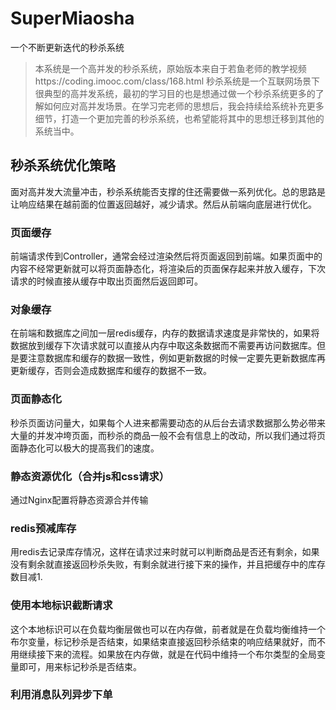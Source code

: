 # SuperMiaosha
一个不断更新迭代的秒杀系统

> 本系统是一个高并发的秒杀系统，原始版本来自于若鱼老师的教学视频https://coding.imooc.com/class/168.html 秒杀系统是一个互联网场景下很典型的高并发系统，最初的学习目的也是想通过做一个秒杀系统更多的了解如何应对高并发场景。在学习完老师的思想后，我会持续给系统补充更多细节，打造一个更加完善的秒杀系统，也希望能将其中的思想迁移到其他的系统当中。

## 秒杀系统优化策略

面对高并发大流量冲击，秒杀系统能否支撑的住还需要做一系列优化。总的思路是让响应结果在越前面的位置返回越好，减少请求。然后从前端向底层进行优化。

### 页面缓存

前端请求传到Controller，通常会经过渲染然后将页面返回到前端。如果页面中的内容不经常更新就可以将页面静态化，将渲染后的页面保存起来并放入缓存，下次请求的时候直接从缓存中取出页面然后返回即可。

### 对象缓存

在前端和数据库之间加一层redis缓存，内存的数据请求速度是非常快的，如果将数据放到缓存下次请求就可以直接从内存中取这条数据而不需要再访问数据库。但是要注意数据库和缓存的数据一致性，例如更新数据的时候一定要先更新数据库再更新缓存，否则会造成数据库和缓存的数据不一致。

### 页面静态化

秒杀页面访问量大，如果每个人进来都需要动态的从后台去请求数据那么势必带来大量的并发冲垮页面，而秒杀的商品一般不会有信息上的改动，所以我们通过将页面静态化可以极大的提高我们的速度。

### 静态资源优化（合并js和css请求）

通过Nginx配置将静态资源合并传输

### redis预减库存

用redis去记录库存情况，这样在请求过来时就可以判断商品是否还有剩余，如果没有剩余就直接返回秒杀失败，有剩余就进行接下来的操作，并且把缓存中的库存数目减1.

### 使用本地标识截断请求

这个本地标识可以在负载均衡层做也可以在内存做，前者就是在负载均衡维持一个布尔变量，标记秒杀是否结束，如果结束直接返回秒杀结束的响应结果就好，而不用继续接下来的流程。如果放在内存做，就是在代码中维持一个布尔类型的全局变量即可，用来标记秒杀是否结束。

### 利用消息队列异步下单


